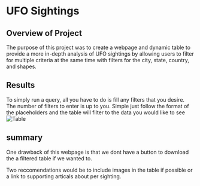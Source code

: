 # UFO Sightings

## Overview of Project

The purpose of this project was to create a webpage and dynamic table to provide a more in-depth analysis of 
UFO sightings by allowing users to filter for multiple criteria at the same time with filters for the city, 
state, country, and shapes.

## Results

To simply run a query, all you have to do is fill any filters that you desire. The number of filters to enter is 
up to you. Simple just follow the format of the placeholders and the table will filter to the data you would like to see
![Table](https://user-images.githubusercontent.com/106290370/184057111-7060629e-38ba-4556-bb73-f3eb425c5f71.PNG)



## summary
One drawback of this webpage is that we dont have a button to download the a filtered table if we wanted to. 

Two reccomendations would be to include images in the table if possible or a link to supporting articals about 
per sighting. 
